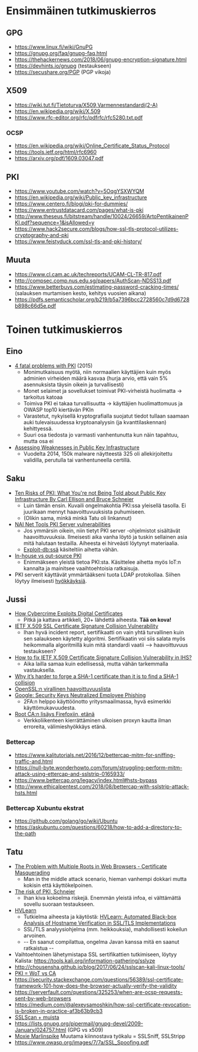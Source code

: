 # Ensimmäinen tutkimuskierros
## GPG
* https://www.linux.fi/wiki/GnuPG  
* https://gnupg.org/faq/gnupg-faq.html  
* https://thehackernews.com/2018/06/gnupg-encryption-signature.html  
* https://devhints.io/gnupg (testaukseen)  
* https://secushare.org/PGP (PGP vikoja)  

## X509  
* https://wiki.tut.fi/Tietoturva/X509,Varmennestandardi(2-A)  
* https://en.wikipedia.org/wiki/X.509  
* https://www.rfc-editor.org/rfc/pdfrfc/rfc5280.txt.pdf  

### OCSP
* https://en.wikipedia.org/wiki/Online_Certificate_Status_Protocol  
* https://tools.ietf.org/html/rfc6960
* https://arxiv.org/pdf/1609.03047.pdf

## PKI  
* https://www.youtube.com/watch?v=5OqgYSXWYQM  
* https://en.wikipedia.org/wiki/Public_key_infrastructure  
* https://www.centero.fi/blogi/pki-for-dummies/  
* https://www.entrustdatacard.com/pages/what-is-pki  
* http://www.theseus.fi/bitstream/handle/10024/26659/ArtoPentikainenPKI.pdf?sequence=1&isAllowed=y
* https://www.hack2secure.com/blogs/how-ssl-tls-protocol-utilizes-cryptography-and-pki  
* https://www.feistyduck.com/ssl-tls-and-pki-history/

## Muuta
* https://www.cl.cam.ac.uk/techreports/UCAM-CL-TR-817.pdf  
* http://compsec.comp.nus.edu.sg/papers/AuthScan-NDSS13.pdf  
* https://www.betterbuys.com/estimating-password-cracking-times/ (salauksen murtamisen kesto, kehitys vuosien aikana)  
* https://pdfs.semanticscholar.org/b219/b5a7396bcc2728560c7d9d6728b898c66d5e.pdf

# Toinen tutkimuskierros
## Eino
* [4 fatal problems with PKI](https://www.csoonline.com/article/2942072/security/4-fatal-problems-with-pki.html) (2015)
  * Monimutkaisuus myötä, niin normaalien käyttäjien kuin myös adminien virheiden määrä kasvaa (hurja arvio, että vain 5% asennuksista täysin oikein ja turvallisesti)
  * Monet selaimet ja sovellukset toimivat PKI-virheistä huolimatta -> tarkoitus katoaa
  * Toimiva PKI ei takaa turvallisuutta -> käyttäjien huolimattomuus ja OWASP top10 kiertävän PKIn
  * Varastetut, nykyisellä kryptografialla suojatut tiedot tullaan saamaan auki tulevaisuudessa kryptoanalyysin (ja kvanttilaskennan) kehittyessä.
  * Suuri osa tiedosta jo varmasti vanhentunutta kun näin tapahtuu, mutta osa ei
* [Assessing Weaknesses in Public Key Infrastructure](https://threatpost.com/assessing-weaknesses-in-public-key-infrastructure/128793/)
  * Vuodelta 2014, 150k malware näytteestä 325 oli allekirjoitettu validilla, perutulla tai vanhentuneella certillä.

## Saku 
* [Ten Risks of PKI: What You're not Being Told about Public Key Infrastructure By Carl Ellison and Bruce Schneier](https://www.schneier.com/academic/paperfiles/paper-pki-ft.txt)  
  * Luin tämän ensin. Kuvaili ongelmakohtia PKI:ssa yleisellä tasolla. Ei juurikaan mennyt haavoittuvuuksista puhumiseen.
  * (Olikin sama, minkä minkä Tatu oli linkannut)  
* [NAI Net Tools PKI Server vulnerabilities](https://www.secureauth.com/labs/advisories/nai-net-tools-pki-server-vulnerabilities)
  * Jos ymmärsin oikein, niin tietyt PKI server -ohjelmistot sisältävät haavoittuvuuksia. Ilmeisesti aika vanha löytö  ja tuskin sellainen asia mitä halutaan testailla. Aiheesta ei hirveästi löytynyt materiaalia.
  * [Exploit-db:ssä](https://www.exploit-db.com/exploits/20134/) käsiteltiin aihetta vähän.
* [In-house vs out-source PKI](https://techbeacon.com/managed-pki-certificates-securing-internet-things)
  * Enimmäkseen yleistä tietoa PKI:sta. Käsittelee aihetta myös IoT:n kannalta ja mainitsee vaaihtoehtoisia ratkaisuja.
* PKI serverit käyttävät ymmärtääkseni tuota LDAP protokollaa. Siihen löytyy ilmeisesti [hyökkäyksiä](http://projects.webappsec.org/w/page/13246947/LDAP%20Injection).

## Jussi
* [How Cybercrime Exploits Digital Certificates](https://resources.infosecinstitute.com/cybercrime-exploits-digital-certificates/)  
  * Pitkä ja kattava artikkeli, 20+ lähdettä aiheesta. **Tää on kova!**
* [IETF X.509 SSL Certificate Signature Collision Vulnerability](https://social.technet.microsoft.com/Forums/windowsserver/en-US/b18610bb-02cf-471d-8d09-7724a75bd027/ietf-x509-ssl-certificate-signature-collision-vulnerability)  
  * Ihan hyvä incident report, sertifikaatti on vain yhtä turvallinen kuin sen salaukseen käytetty algoritmi. Sertifikaatin voi siis salata myös heikommalla algoritmillä kuin mitä standardi vaatii --> haavoittuvuus testaukseen?
* [How to fix IETF X.509 Certificate Signature Collision Vulnerability in IHS?](https://developer.ibm.com/answers/questions/245843/how-to-fix-ietf-x509-certificate-signature-collisi/)  
  * Aika lailla samaa kuin edellisessä, mutta vähän tarkemmalla vastauksella.
* [Why it’s harder to forge a SHA-1 certificate than it is to find a SHA-1 collision](https://blog.cloudflare.com/why-its-harder-to-forge-a-sha-1-certificate-than-it-is-to-find-a-sha-1-collision/)
* [OpenSSL:n virallinen haavoittuvuuslista](https://www.openssl.org/news/vulnerabilities.html)
* [Google: Security Keys Neutralized Employee Phishing](https://krebsonsecurity.com/2018/07/google-security-keys-neutralized-employee-phishing/)  
  * 2FA:n helppo käyttöönotto yritysmaailmassa, hyvä esimerkki käyttömukavuudesta.
* [Root CA:n lisäys Firefoxiin, etänä](https://developer.mozilla.org/en-US/docs/Mozilla/Projects/NSS)  
  * Verkkoliikenteen kierrättäminen ulkoisen proxyn kautta ilman erroreita, välimieshyökkäys etänä.

### Bettercap
* https://www.kalitutorials.net/2016/12/bettercap-mitm-for-sniffing-traffic-and.html
* https://null-byte.wonderhowto.com/forum/struggling-perform-mitm-attack-using-ettercap-and-sslstrip-0165933/
* https://www.bettercap.org/legacy/index.html#hsts-bypass
* http://www.ethicalpentest.com/2018/08/bettercap-with-sslstrip-attack-hsts.html

### Bettercap Xubuntu ekstrat
* https://github.com/golang/go/wiki/Ubuntu
* https://askubuntu.com/questions/60218/how-to-add-a-directory-to-the-path

## Tatu
* [The Problem with Multiple Roots in Web Browsers - Certificate Masquerading](http://profsandhu.com/cs5323_s17/Hayes98.pdf)
  * Man in the middle attack scenario, hieman vanhempi dokkari mutta kokisin että käyttökelpoinen.
* [The risk of PKI, Schneier](https://www.schneier.com/academic/paperfiles/paper-pki-ft.txt)
  * Ihan kiva kokoelma riskejä. Enemmän yleistä infoa, ei välttämättä sovellu suoraan testaukseen.
* [HVLearn](https://github.com/HVLearn/HVLearn)
  * Tutkielma aiheesta ja käytöstä: [HVLearn: Automated Black-box Analysis of Hostname Verification in SSL/TLS Implementations](https://www.computer.org/csdl/proceedings/sp/2017/5533/00/07958596.pdf)
  * SSL/TLS analyysiohjelma (mm. heikkouksia), mahdollisesti kokeilun arvoinen.
  * -- En saanut compilattua, ongelma Javan kanssa mitä en saanut ratkaistua --
* Vaihtoehtoinen lähetymistapa SSL sertifikattien tutkimiseen, löytyy Kalista: https://tools.kali.org/information-gathering/sslyze
* http://chousensha.github.io/blog/2017/06/24/sslscan-kali-linux-tools/
* [PKI = WoT vs CA](https://andrewgdotcom.wordpress.com/2014/11/13/wot-ca/)
* https://security.stackexchange.com/questions/56389/ssl-certificate-framework-101-how-does-the-browser-actually-verify-the-validity
* https://serverfault.com/questions/325253/when-are-ocsp-requests-sent-by-web-browsers
* https://medium.com/@alexeysamoshkin/how-ssl-certificate-revocation-is-broken-in-practice-af3b63b9cb3
* [SSLScan + muista](https://www.hackeroyale.com/hack-ssl-sites-using-sslscan/)
* https://lists.gnupg.org/pipermail/gnupg-devel/2009-January/024757.html  (GPG vs x509)
* [Moxie Marlinspike](https://moxie.org/) Muutama kiinnostava työkalu = SSLSniff, SSLStripp
* https://www.owasp.org/images/7/7a/SSL_Spoofing.pdf

